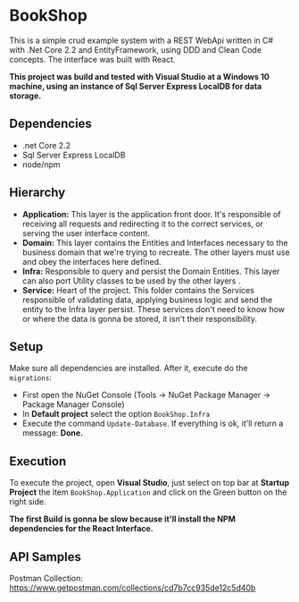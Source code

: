 # BookShop
This is a simple crud example system with a REST WebApi written in C# with .Net Core 2.2 and EntityFramework, using DDD and Clean Code concepts. The interface was built with React.

**This project was build and tested with Visual Studio at a Windows 10 machine, using an instance of Sql Server Express LocalDB for data storage.**

## Dependencies
- .net Core 2.2
- Sql Server Express LocalDB
- node/npm

## Hierarchy
- **Application:** This layer is the application front door. It's responsible of receiving all requests and redirecting it to the correct services, or serving the user interface content.
- **Domain:** This layer contains the Entities and Interfaces necessary to the business domain that we're trying to recreate. The other layers must use and obey the interfaces here defined.
- **Infra:** Responsible to query and persist the Domain Entities. This layer can also port Utility classes to be used by the other layers .
- **Service:** Heart of the project. This folder contains the Services responsible of validating data, applying business logic and send the entity to the Infra layer persist. These services don't need to know how or where the data is gonna be stored, it isn't their responsibility.

## Setup
Make sure all dependencies are installed. After it, execute do the `migrations`:
- First open the NuGet Console (Tools -> NuGet Package Manager -> Package Manager Console)
- In **Default project** select the option `BookShop.Infra`
- Execute the command `Update-Database`. If everything is ok, it'll return a message: **Done.**

## Execution
To execute the project, open **Visual Studio**, just select on top bar at **Startup Project** the item `BookShop.Application` and click on the Green button on the right side.

**The first Build is gonna be slow because it'll install the NPM dependencies for the React Interface.**

## API Samples
Postman Collection: https://www.getpostman.com/collections/cd7b7cc935de12c5d40b
